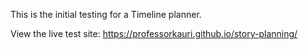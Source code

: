 This is the initial testing for a Timeline planner.

View the live test site: https://professorkauri.github.io/story-planning/
